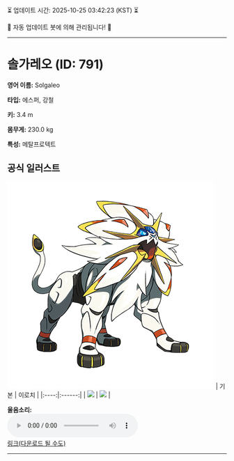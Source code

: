 
⏳ 업데이트 시간: 2025-10-25 03:42:23 (KST) ⏳

🤖 자동 업데이트 봇에 의해 관리됩니다! 🤖

---

# 솔가레오 (ID: 791)
**영어 이름:** Solgaleo

**타입:** 에스퍼, 강철

**키:** 3.4 m

**몸무게:** 230.0 kg

**특성:** 메탈프로텍트

## 공식 일러스트
![](https://raw.githubusercontent.com/PokeAPI/sprites/master/sprites/pokemon/other/official-artwork/791.png)
| 기본 | 이로치 |
|:----:|:------:|
| <img src="http://play.pokemonshowdown.com/sprites/ani/solgaleo.gif" width="200"> | <img src="http://play.pokemonshowdown.com/sprites/ani-shiny/solgaleo.gif" width="200"> |

**울음소리:**<br><audio controls src="https://raw.githubusercontent.com/PokeAPI/cries/main/cries/pokemon/latest/791.ogg"></audio><br> [링크(다운로드 될 수도)](https://raw.githubusercontent.com/PokeAPI/cries/main/cries/pokemon/latest/791.ogg)


---
